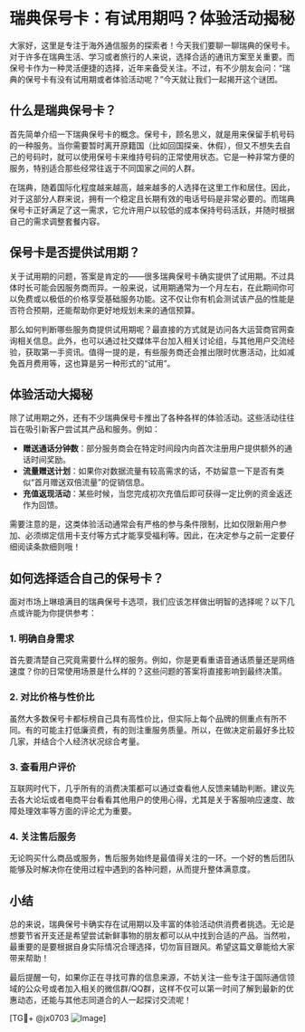# 瑞典保号卡：有试用期吗？体验活动揭秘

大家好，这里是专注于海外通信服务的探索者！今天我们要聊一聊瑞典的保号卡。对于许多在瑞典生活、学习或者旅行的人来说，选择合适的通讯方案至关重要。而保号卡作为一种灵活便捷的选择，近年来备受关注。不过，有不少朋友会问：“瑞典的保号卡有没有试用期或者体验活动呢？”今天就让我们一起揭开这个谜团。

## 什么是瑞典保号卡？

首先简单介绍一下瑞典保号卡的概念。保号卡，顾名思义，就是用来保留手机号码的一种服务。当你需要暂时离开原籍国（比如回国探亲、休假），但又不想失去自己的号码时，就可以使用保号卡来维持号码的正常使用状态。它是一种非常方便的服务，特别适合那些经常往返于不同国家之间的人群。

在瑞典，随着国际化程度越来越高，越来越多的人选择在这里工作和居住。因此，对于这部分人群来说，拥有一个稳定且长期有效的电话号码是非常必要的。而瑞典保号卡正好满足了这一需求，它允许用户以较低的成本保持号码活跃，并随时根据自己的需求调整套餐内容。

## 保号卡是否提供试用期？

关于试用期的问题，答案是肯定的——很多瑞典保号卡确实提供了试用期。不过具体时长可能会因服务商而异。一般来说，试用期通常为一个月左右，在此期间你可以免费或以极低的价格享受基础服务功能。这不仅让你有机会测试该产品的性能是否符合预期，还能帮助你更好地规划未来的通信预算。

那么如何判断哪些服务商提供试用期呢？最直接的方式就是访问各大运营商官网查询相关信息。此外，也可以通过社交媒体平台加入相关讨论组，与其他用户交流经验，获取第一手资讯。值得一提的是，有些服务商还会推出限时优惠活动，比如减免首月费用等，这也算是另一种形式的“试用”。

## 体验活动大揭秘

除了试用期之外，还有不少瑞典保号卡推出了各种各样的体验活动。这些活动往往旨在吸引新客户尝试其产品和服务。例如：

- **赠送通话分钟数**：部分服务商会在特定时间段内向首次注册用户提供额外的通话时间奖励。
- **流量赠送计划**：如果你对数据流量有较高需求的话，不妨留意一下是否有类似“首月赠送双倍流量”的促销信息。
- **充值返现活动**：某些时候，当您完成初次充值后即可获得一定比例的资金返还作为回馈。

需要注意的是，这类体验活动通常会有严格的参与条件限制，比如仅限新用户参加、必须绑定信用卡支付等方式才能享受福利等。因此，在决定参与之前一定要仔细阅读条款细则哦！

## 如何选择适合自己的保号卡？

面对市场上琳琅满目的瑞典保号卡选项，我们应该怎样做出明智的选择呢？以下几点或许能为你提供参考：

### 1. 明确自身需求
首先要清楚自己究竟需要什么样的服务。例如，你是更看重语音通话质量还是网络速度？你的日常使用场景是什么样的？这些问题的答案将直接影响到最终决策。

### 2. 对比价格与性价比
虽然大多数保号卡都标榜自己具有高性价比，但实际上每个品牌的侧重点有所不同。有的可能主打低廉资费，有的则注重服务质量。所以，在做决定前最好多比较几家，并结合个人经济状况综合考量。

### 3. 查看用户评价
互联网时代下，几乎所有的消费决策都可以通过查看他人反馈来辅助判断。建议先去各大论坛或者电商平台看看其他用户的使用心得，尤其是关于客服响应速度、故障处理效率等方面的评论尤为重要。

### 4. 关注售后服务
无论购买什么商品或服务，售后服务始终是最值得关注的一环。一个好的售后团队能够及时解决你在使用过程中遇到的各种问题，从而提升整体满意度。

## 小结

总的来说，瑞典保号卡确实存在试用期以及丰富的体验活动供消费者挑选。无论是想要节省开支还是希望尝试新鲜事物的朋友都可以从中找到合适的产品。当然啦，最重要的是要根据自身实际情况合理选择，切勿盲目跟风。希望这篇文章能给大家带来帮助！

最后提醒一句，如果你正在寻找可靠的信息来源，不妨关注一些专注于国际通信领域的公众号或者加入相关的微信群/QQ群，这样不仅可以第一时间了解到最新的优惠动态，还能与其他志同道合的人一起探讨交流呢！

[TG💪+ @jx0703 ![Image](https://github.com/user-attachments/assets/dbca1d08-cadb-493c-b0ec-ad6f7a83f270)]